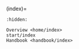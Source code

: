 (index)=

<!--
NOTE: When adding or removing top-level entries in this toctree, you must also
update the corresponding hardcoded links in the theme's sidebartoc.html file:
https://github.com/crate/crate-docs-theme/blob/main/src/crate/theme/rtd/crate/sidebartoc.html

Look for the "Section A: Guide" section in the {% else %} branch.
-->

```{toctree}
:hidden:

Overview <home/index>
start/index
Handbook <handbook/index>
```
